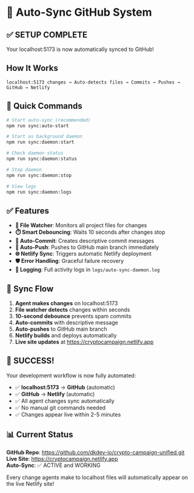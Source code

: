 # 🚀 Auto-Sync GitHub System

## ✅ SETUP COMPLETE

Your localhost:5173 is now automatically synced to GitHub! 

## How It Works

```
localhost:5173 changes → Auto-detects files → Commits → Pushes → GitHub → Netlify
```

## 🎯 Quick Commands

```bash
# Start auto-sync (recommended)
npm run sync:auto-start

# Start as background daemon
npm run sync:daemon:start

# Check daemon status  
npm run sync:daemon:status

# Stop daemon
npm run sync:daemon:stop

# View logs
npm run sync:daemon:logs
```

## ✅ Features

- **📁 File Watcher**: Monitors all project files for changes
- **⏱️ Smart Debouncing**: Waits 10 seconds after changes stop
- **🤖 Auto-Commit**: Creates descriptive commit messages
- **🚀 Auto-Push**: Pushes to GitHub main branch immediately  
- **🌐 Netlify Sync**: Triggers automatic Netlify deployment
- **🛡️ Error Handling**: Graceful failure recovery
- **📝 Logging**: Full activity logs in `logs/auto-sync-daemon.log`

## 🔄 Sync Flow

1. **Agent makes changes** on localhost:5173
2. **File watcher detects** changes within seconds
3. **10-second debounce** prevents spam commits
4. **Auto-commits** with descriptive message
5. **Auto-pushes** to GitHub main branch
6. **Netlify builds** and deploys automatically
7. **Live site updates** at https://cryptocampaign.netlify.app

## 🎉 SUCCESS!

Your development workflow is now fully automated:

- ✅ **localhost:5173** → **GitHub** (automatic)
- ✅ **GitHub** → **Netlify** (automatic)  
- ✅ All agent changes sync automatically
- ✅ No manual git commands needed
- ✅ Changes appear live within 2-5 minutes

## 📊 Current Status

**GitHub Repo**: https://github.com/dkdev-io/crypto-campaign-unified.git  
**Live Site**: https://cryptocampaign.netlify.app  
**Auto-Sync**: ✅ ACTIVE and WORKING

Every change agents make to localhost files will automatically appear on the live Netlify site!